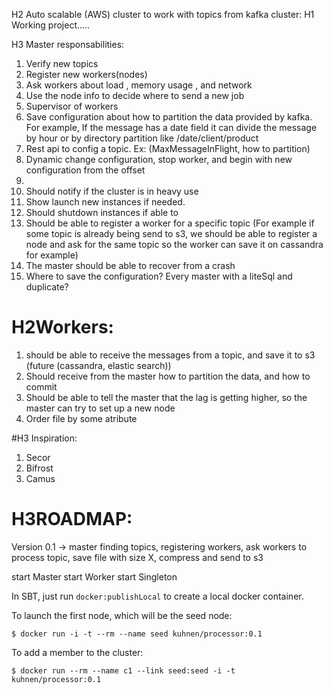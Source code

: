 H2 Auto scalable (AWS) cluster to work with topics from kafka cluster:
H1  Working project.....

H3 Master responsabilities:

1.  Verify new topics
2.  Register new workers(nodes) 
3. Ask workers  about load , memory usage , and network
4.  Use the node info to decide where to send a new job
5.  Supervisor of workers
6.  Save configuration about how to partition the data provided by kafka. For example,  If the message has a date field it can divide the message by hour
or  by directory partition  like  /date/client/product
7. Rest api to config a topic. Ex: (MaxMessageInFlight, how to partition)
8. Dynamic change configuration,  stop worker,  and begin with new configuration from the offset
9. 
  1.  Should notify if the cluster is in heavy use
  2.  Show launch new instances if needed.
10.  Should shutdown instances if able to
11.  Should be able to register a worker for a specific topic (For example if some topic is already being send to s3,  we should be able to register a node and ask for the same topic so the worker can save it on cassandra for example)
12.  The master should be able to recover from a crash
13.  Where to save the configuration?   Every master with a liteSql  and duplicate?

# H2Workers:

1.  should be able to receive the messages from a topic,  and save it to s3 (future (cassandra,  elastic search))
2.  Should receive from the master how to partition the data,  and how to commit
3.  Should be able to tell the master that the lag is getting higher, so the master can try to set up a new node
4.  Order file by some atribute

#H3 Inspiration:
1.  Secor
2.  Bifrost
3.  Camus

# H3ROADMAP:

Version 0.1 ->  master finding topics,  registering workers, ask workers to process topic, save file with size X, compress and send to s3

start Master
start Worker
start Singleton

In SBT, just run ```docker:publishLocal``` to create a local docker container. 

To launch the first node, which will be the seed node:

```
$ docker run -i -t --rm --name seed kuhnen/processor:0.1
```

To add a member to the cluster:

```
$ docker run --rm --name c1 --link seed:seed -i -t kuhnen/processor:0.1
```

